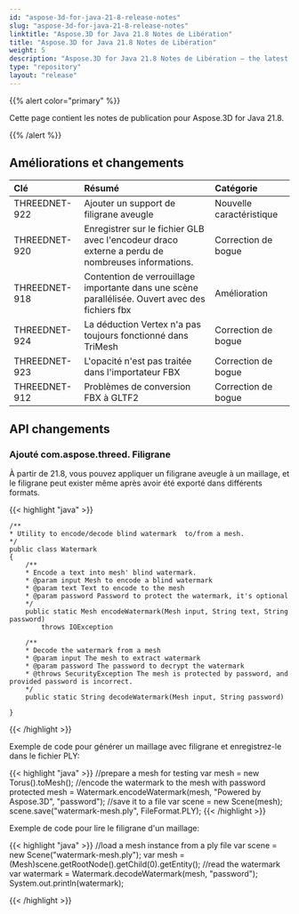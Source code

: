 ```yaml
---
id: "aspose-3d-for-java-21-8-release-notes"
slug: "aspose-3d-for-java-21-8-release-notes"
linktitle: "Aspose.3D for Java 21.8 Notes de Libération"
title: "Aspose.3D for Java 21.8 Notes de Libération"
weight: 5
description: "Aspose.3D for Java 21.8 Notes de Libération – the latest updates and fixes."
type: "repository"
layout: "release"
---
```

{{% alert color="primary" %}}

Cette page contient les notes de publication pour Aspose.3D for Java 21.8.

{{% /alert %}}
## **Améliorations et changements**

|**Clé**|**Résumé**|**Catégorie**|
|:- |:- |:- |
|THREEDNET-922 |Ajouter un support de filigrane aveugle|Nouvelle caractéristique|
|THREEDNET-920 |Enregistrer sur le fichier GLB avec l'encodeur draco externe a perdu de nombreuses informations.|Correction de bogue|
|THREEDNET-918 |Contention de verrouillage importante dans une scène parallélisée. Ouvert avec des fichiers fbx|Amélioration|
|THREEDNET-924 |La déduction Vertex n'a pas toujours fonctionné dans TriMesh|Correction de bogue|
|THREEDNET-923 |L'opacité n'est pas traitée dans l'importateur FBX|Correction de bogue|
|THREEDNET-912 |Problèmes de conversion FBX à GLTF2|Correction de bogue|


## API changements ##

### Ajouté com.aspose.threed. Filigrane ###

À partir de 21.8, vous pouvez appliquer un filigrane aveugle à un maillage, et le filigrane peut exister même après avoir été exporté dans différents formats.

{{< highlight "java" >}}

    /**
    * Utility to encode/decode blind watermark  to/from a mesh.
    */
    public class Watermark
    {
        /**
        * Encode a text into mesh' blind watermark.
        * @param input Mesh to encode a blind watermark
        * @param text Text to encode to the mesh
        * @param password Password to protect the watermark, it's optional
        */
        public static Mesh encodeWatermark(Mesh input, String text, String password)
            throws IOException

        /**
        * Decode the watermark from a mesh
        * @param input The mesh to extract watermark
        * @param password The password to decrypt the watermark
        * @throws SecurityException The mesh is protected by password, and provided password is incorrect.
        */
        public static String decodeWatermark(Mesh input, String password)

    }

{{< /highlight >}}


Exemple de code pour générer un maillage avec filigrane et enregistrez-le dans le fichier PLY:

{{< highlight "java" >}}
    //prepare a mesh for testing
    var mesh = new Torus().toMesh();
    //encode the watermark to the mesh with password protected
    mesh = Watermark.encodeWatermark(mesh, "Powered by Aspose.3D", "password");
    //save it to a file
    var scene = new Scene(mesh);
    scene.save("watermark-mesh.ply", FileFormat.PLY);
{{< /highlight >}}

Exemple de code pour lire le filigrane d'un maillage:

{{< highlight "java" >}}
    //load a mesh instance from a ply file
    var scene = new Scene("watermark-mesh.ply");
    var mesh = (Mesh)scene.getRootNode().getChild(0).getEntity();
    //read the watermark
    var watermark = Watermark.decodeWatermark(mesh, "password");
    System.out.println(watermark);

{{< /highlight >}}